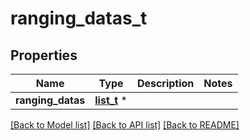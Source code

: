 # ranging_datas_t

## Properties
Name | Type | Description | Notes
------------ | ------------- | ------------- | -------------
**ranging_datas** | [**list_t**](ranging_data.md) \* |  | 

[[Back to Model list]](../README.md#documentation-for-models) [[Back to API list]](../README.md#documentation-for-api-endpoints) [[Back to README]](../README.md)


